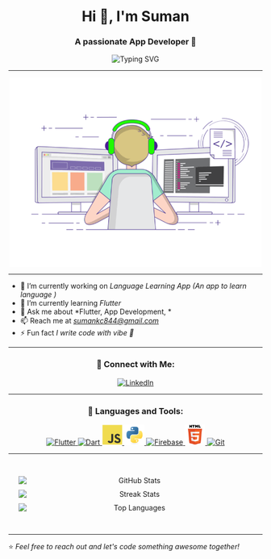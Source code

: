 <h1 align="center">Hi 👋, I'm Suman</h1>
<h3 align="center">A passionate App Developer 🚀</h3>


<p align="center">
  <img src="https://readme-typing-svg.herokuapp.com?font=Fira+Code&weight=500&size=22&pause=1000&color=F7B731&center=true&width=600&lines=Flutter+%7C+FireBase+%7C+Python+%7C+ML+Learner;Let's+build+amazing+Apps+%F0%9F%93%B1" alt="Typing SVG" />
</p>

---

<div align="center">
  <img align="center" alt="Coding" width="500" src="https://raw.githubusercontent.com/devSouvik/devSouvik/master/gif3.gif">
</div>

---



- 🔭 I’m currently working on *Language Learning App (An app to learn language )*  
- 🌱 I’m currently learning *Flutter*  
- 💬 Ask me about *Flutter, App Development, *
- 📫 Reach me at *sumankc844@gmail.com*  
- ⚡ Fun fact *I write code with vibe 🎵*

---

<h3 align="center">📌 Connect with Me:</h3>
<p align="center">
  <a href="[https://linkedin.com/in/zi-one](https://www.linkedin.com/in/suman-kc-02634b263/)" target="_blank">
    <img align="center" src="https://raw.githubusercontent.com/rahuldkjain/github-profile-readme-generator/master/src/images/icons/Social/linked-in-alt.svg" alt="LinkedIn" height="30" width="40" />
  </a>
 
</p>

---

<h3 align="center">🔧 Languages and Tools:</h3>
<p align="center">
  <a href="https://flutter.dev/" target="_blank" rel="noreferrer">
    <img src="https://www.vectorlogo.zone/logos/flutterio/flutterio-icon.svg" alt="Flutter" width="40" height="40" />
  </a>
   <a href="https://dart.dev/" target="_blank" rel="noreferrer">
    <img src="https://www.vectorlogo.zone/logos/dartlang/dartlang-icon.svg" alt="Dart" width="40" height="40" />
  </a>
   <a href="https://developer.mozilla.org/en-US/docs/Web/JavaScript" target="_blank" rel="noreferrer">
    <img src="https://raw.githubusercontent.com/devicons/devicon/master/icons/javascript/javascript-original.svg" alt="JavaScript" width="40" height="40" />
  </a>
  <a href="https://www.python.org/" target="_blank" rel="noreferrer">
    <img src="https://raw.githubusercontent.com/devicons/devicon/master/icons/python/python-original.svg" alt="Python" width="40" height="40" />
  </a>
  <a href="https://firebase.google.com/" target="_blank" rel="noreferrer">
    <img src="https://www.vectorlogo.zone/logos/firebase/firebase-icon.svg" alt="Firebase" width="40" height="40" />
  </a>
  <a href="https://www.w3.org/html/" target="_blank" rel="noreferrer">
    <img src="https://raw.githubusercontent.com/devicons/devicon/master/icons/html5/html5-original-wordmark.svg" alt="HTML5" width="40" height="40" />
  </a>
  <a href="https://git-scm.com/" target="_blank" rel="noreferrer">
    <img src="https://www.vectorlogo.zone/logos/git-scm/git-scm-icon.svg" alt="Git" width="40" height="40" />
  </a>
</p>


---

<div align="center" style="padding: 20px; margin: 0 auto; max-width: 800px;">
  <img src="https://github-readme-stats.vercel.app/api?username=SUMANKC7&show_icons=true&theme=tokyonight" alt="GitHub Stats" style="display: block; margin: 10px auto;" />
  <img src="https://github-readme-streak-stats.herokuapp.com/?user=SUMANKC7&theme=tokyonight" alt="Streak Stats" style="display: block; margin: 10px auto;" />
  <img src="https://github-readme-stats.vercel.app/api/top-langs?username=SUMANKC7&show_icons=true&layout=compact&theme=tokyonight" alt="Top Languages" style="display: block; margin: 10px auto;" />
</div>



---

⭐ *Feel free to reach out and let's code something awesome together!*
